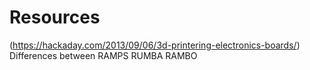 # Resources


(https://hackaday.com/2013/09/06/3d-printering-electronics-boards/) Differences between RAMPS RUMBA RAMBO
